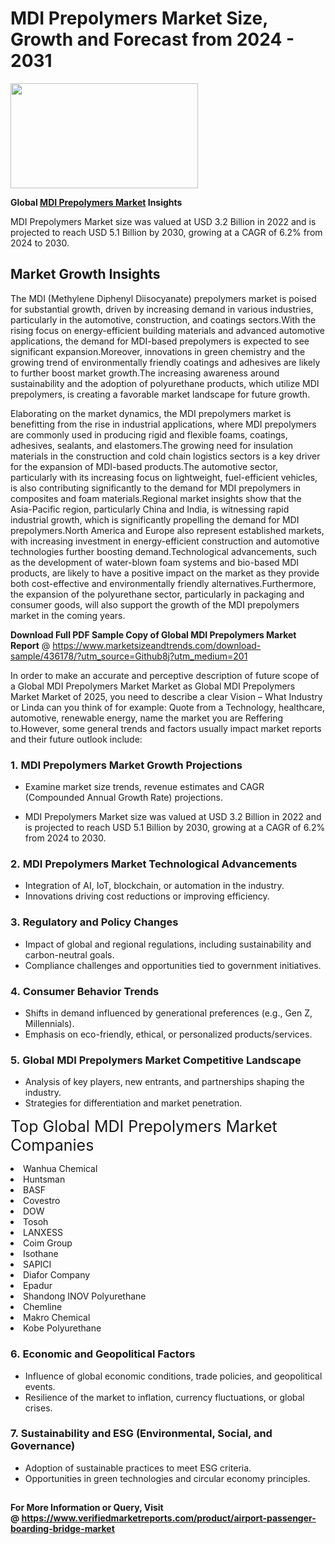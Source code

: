 <H1>MDI Prepolymers Market Size, Growth and Forecast from 2024 - 2031</H1><img class="aligncenter size-medium wp-image-584254" src="https://thirdeyenews.in/wp-content/uploads/2024/09/Global-Market-Research-300x168.jpeg" alt="" width="300" height="168" /><p><strong>Global&nbsp;<a href="https://www.marketsizeandtrends.com/download-sample/436178/?utm_source=Github8j?utm_medium=201">MDI Prepolymers Market</a> Insights</strong></p><p>MDI Prepolymers Market size was valued at USD 3.2 Billion in 2022 and is projected to reach USD 5.1 Billion by 2030, growing at a CAGR of 6.2% from 2024 to 2030.</p><p><h2>Market Growth Insights</h2> <p>The MDI (Methylene Diphenyl Diisocyanate) prepolymers market is poised for substantial growth, driven by increasing demand in various industries, particularly in the automotive, construction, and coatings sectors.With the rising focus on energy-efficient building materials and advanced automotive applications, the demand for MDI-based prepolymers is expected to see significant expansion.Moreover, innovations in green chemistry and the growing trend of environmentally friendly coatings and adhesives are likely to further boost market growth.The increasing awareness around sustainability and the adoption of polyurethane products, which utilize MDI prepolymers, is creating a favorable market landscape for future growth.</p> <p>Elaborating on the market dynamics, the MDI prepolymers market is benefitting from the rise in industrial applications, where MDI prepolymers are commonly used in producing rigid and flexible foams, coatings, adhesives, sealants, and elastomers.The growing need for insulation materials in the construction and cold chain logistics sectors is a key driver for the expansion of MDI-based products.The automotive sector, particularly with its increasing focus on lightweight, fuel-efficient vehicles, is also contributing significantly to the demand for MDI prepolymers in composites and foam materials.Regional market insights show that the Asia-Pacific region, particularly China and India, is witnessing rapid industrial growth, which is significantly propelling the demand for MDI prepolymers.North America and Europe also represent established markets, with increasing investment in energy-efficient construction and automotive technologies further boosting demand.Technological advancements, such as the development of water-blown foam systems and bio-based MDI products, are likely to have a positive impact on the market as they provide both cost-effective and environmentally friendly alternatives.Furthermore, the expansion of the polyurethane sector, particularly in packaging and consumer goods, will also support the growth of the MDI prepolymers market in the coming years.</p> <p><span class=""><strong>Download Full PDF Sample Copy of Global MDI Prepolymers Market Report</strong> @ <a href="https://www.marketsizeandtrends.com/download-sample/436178/?utm_source=Github8j?utm_medium=201" target="_blank">https://www.marketsizeandtrends.com/download-sample/436178/?utm_source=Github8j?utm_medium=201</a></span></p><p>In order to make an accurate and perceptive description of future scope of a Global&nbsp;MDI Prepolymers Market Market as Global&nbsp;MDI Prepolymers Market Market of 2025, you need to describe a clear Vision &ndash; What Industry or Linda can you think of for example: Quote from a Technology, healthcare, automotive, renewable energy, name the market you are Reffering to.However, some general trends and factors usually impact market reports and their future outlook include:</p><h3>1.&nbsp;<strong>MDI Prepolymers Market Growth Projections</strong></h3><ul><li>Examine market size trends, revenue estimates and CAGR (Compounded Annual Growth Rate) projections.</li><li><p>MDI Prepolymers Market size was valued at USD 3.2 Billion in 2022 and is projected to reach USD 5.1 Billion by 2030, growing at a CAGR of 6.2% from 2024 to 2030.</p></li></ul><h3>2.&nbsp;<strong>MDI Prepolymers Market Technological Advancements</strong></h3><ul><li>Integration of AI, IoT, blockchain, or automation in the industry.</li><li>Innovations driving cost reductions or improving efficiency.</li></ul><h3>3.&nbsp;<strong>Regulatory and Policy Changes</strong></h3><ul><li>Impact of global and regional regulations, including sustainability and carbon-neutral goals.</li><li>Compliance challenges and opportunities tied to government initiatives.</li></ul><h3>4.&nbsp;<strong>Consumer Behavior Trends</strong></h3><ul><li>Shifts in demand influenced by generational preferences (e.g., Gen Z, Millennials).</li><li>Emphasis on eco-friendly, ethical, or personalized products/services.</li></ul><h3>5.&nbsp;<strong>Global MDI Prepolymers Market Competitive Landscape</strong></h3><ul><li>Analysis of key players, new entrants, and partnerships shaping the industry.</li><li>Strategies for differentiation and market penetration.</li></ul><p data-pm-slice="1 1 []"><span style="color: inherit; font-family: inherit; font-size: 25px;">Top Global MDI Prepolymers Market Companies</span></p><div class="" data-test-id=""><p><li>Wanhua Chemical</li><li> Huntsman</li><li> BASF</li><li> Covestro</li><li> DOW</li><li> Tosoh</li><li> LANXESS</li><li> Coim Group</li><li> Isothane</li><li> SAPICI</li><li> Diafor Company</li><li> Epadur</li><li> Shandong INOV Polyurethane</li><li> Chemline</li><li> Makro Chemical</li><li> Kobe Polyurethane</li></p></div><h3>6.&nbsp;<strong>Economic and Geopolitical Factors</strong></h3><ul><li>Influence of global economic conditions, trade policies, and geopolitical events.</li><li>Resilience of the market to inflation, currency fluctuations, or global crises.</li></ul><h3>7.&nbsp;<strong>Sustainability and ESG (Environmental, Social, and Governance)</strong></h3><ul><li>Adoption of sustainable practices to meet ESG criteria.</li><li>Opportunities in green technologies and circular economy principles.</li></ul><h2><strong style="font-size: 14px;">For More Information or Query, Visit @&nbsp;</strong><a style="background-color: #ffffff; font-size: 14px;" href="https://www.marketsizeandtrends.com/report/mdi-prepolymers-market/" target="_blank">https://www.verifiedmarketreports.com/product/airport-passenger-boarding-bridge-market</a></h2>